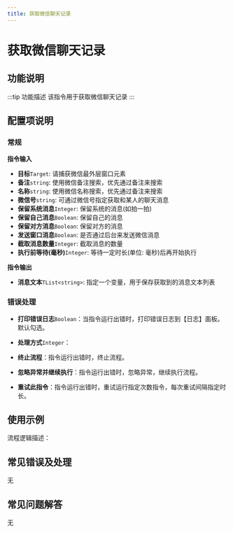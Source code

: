 ```yaml
---
title: 获取微信聊天记录
---
```


# 获取微信聊天记录

## 功能说明

:::tip 功能描述
该指令用于获取微信聊天记录
:::

## 配置项说明

### 常规

**指令输入**

- **目标**`Target`: 请捕获微信最外层窗口元素
- **备注**`string`: 使用微信备注搜索，优先通过备注来搜索
- **名称**`string`: 使用微信名称搜索，优先通过备注来搜索
- **微信号**`string`: 可通过微信号指定获取和某人的聊天消息
- **保留系统消息**`Integer`: 保留系统的消息(如拍一拍)
- **保留自己消息**`Boolean`: 保留自己的消息
- **保留对方消息**`Boolean`: 保留对方的消息
- **发送窗口消息**`Boolean`: 是否通过后台来发送微信消息
- **截取消息数量**`Integer`: 截取消息的数量
- **执行前等待(毫秒)**`Integer`: 等待一定时长(单位: 毫秒)后再开始执行

**指令输出**

- **消息文本**`TList<string>`: 指定一个变量，用于保存获取到的消息文本列表

### 错误处理

- **打印错误日志**`Boolean`：当指令运行出错时，打印错误日志到【日志】面板。默认勾选。

- **处理方式**`Integer`：

 - **终止流程**：指令运行出错时，终止流程。

 - **忽略异常并继续执行**：指令运行出错时，忽略异常，继续执行流程。

 - **重试此指令**：指令运行出错时，重试运行指定次数指令，每次重试间隔指定时长。

## 使用示例

流程逻辑描述：

## 常见错误及处理

无

## 常见问题解答

无
